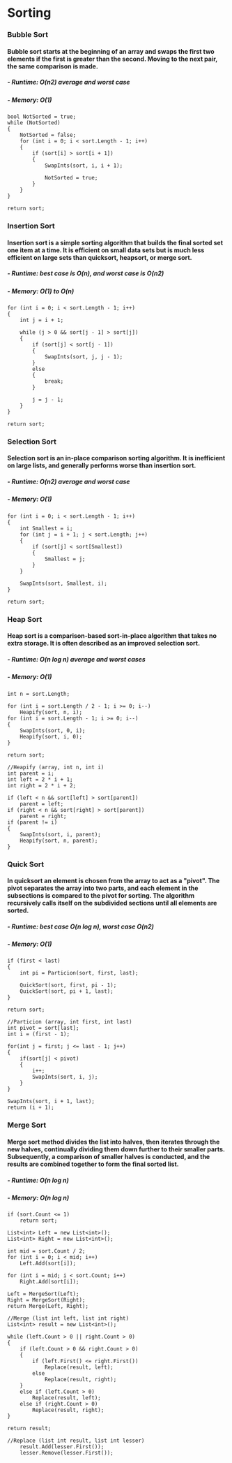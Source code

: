 # **Sorting**

### Bubble Sort
#### Bubble sort starts at the beginning of an array and swaps the first two elements if the first is greater than the second. Moving to the next pair, the same comparison is made.
##### - Runtime: O(n2) average and worst case
##### - Memory: O(1)
```
bool NotSorted = true;
while (NotSorted)
{
    NotSorted = false;
    for (int i = 0; i < sort.Length - 1; i++)
    {
        if (sort[i] > sort[i + 1])
        {
            SwapInts(sort, i, i + 1);

            NotSorted = true;
        }
    }
}

return sort;
```

### Insertion Sort
#### Insertion sort is a simple sorting algorithm that builds the final sorted set one item at a time. It is efficient on small data sets but is much less efficient on large sets than quicksort, heapsort, or merge sort. 

##### - Runtime: best case is O(n), and worst case is O(n2)
##### - Memory: O(1) to O(n)
```
for (int i = 0; i < sort.Length - 1; i++)
{
    int j = i + 1;

    while (j > 0 && sort[j - 1] > sort[j])
    {
        if (sort[j] < sort[j - 1])
        {
            SwapInts(sort, j, j - 1);
        }
        else
        {
            break;
        }

        j = j - 1;
    }
}

return sort;
```

### Selection Sort
#### Selection sort is an in-place comparison sorting algorithm. It is inefficient on large lists, and generally performs worse than insertion sort. 

##### - Runtime: O(n2) average and worst case
##### - Memory: O(1)
```
for (int i = 0; i < sort.Length - 1; i++)
{
    int Smallest = i;
    for (int j = i + 1; j < sort.Length; j++)
    {
        if (sort[j] < sort[Smallest])
        {
            Smallest = j;            
        }
    }

    SwapInts(sort, Smallest, i);
}

return sort;
```

### Heap Sort
#### Heap sort is a comparison-based sort-in-place algorithm that takes no extra storage. It is often described as an improved selection sort.

##### - Runtime: O(n log n) average and worst cases
##### - Memory: O(1)
```
int n = sort.Length;

for (int i = sort.Length / 2 - 1; i >= 0; i--)
    Heapify(sort, n, i);
for (int i = sort.Length - 1; i >= 0; i--)
{
    SwapInts(sort, 0, i);
    Heapify(sort, i, 0);
}

return sort;
```
```
//Heapify (array, int n, int i)
int parent = i;
int left = 2 * i + 1;
int right = 2 * i + 2;

if (left < n && sort[left] > sort[parent])
    parent = left;
if (right < n && sort[right] > sort[parent])
    parent = right;
if (parent != i)
{
    SwapInts(sort, i, parent);
    Heapify(sort, n, parent);
}
```

### Quick Sort
#### In quicksort an element is chosen from the array to act as a "pivot". The pivot separates the array into two parts, and each element in the subsections is compared to the pivot for sorting. The algorithm recursively calls itself on the subdivided sections until all elements are sorted.

##### - Runtime: best case O(n log n), worst case O(n2)
##### - Memory: O(1)
```
if (first < last)
{
    int pi = Particion(sort, first, last);

    QuickSort(sort, first, pi - 1);
    QuickSort(sort, pi + 1, last);
}

return sort;
```
```
//Particion (array, int first, int last)
int pivot = sort[last];
int i = (first - 1);

for(int j = first; j <= last - 1; j++)
{
    if(sort[j] < pivot)
    {
        i++;
        SwapInts(sort, i, j);
    }
}

SwapInts(sort, i + 1, last);
return (i + 1);

```

### Merge Sort
#### Merge sort method divides the list into halves, then iterates through the new halves, continually dividing them down further to their smaller parts. Subsequently, a comparison of smaller halves is conducted, and the results are combined together to form the final sorted list.

##### - Runtime: O(n log n)
##### - Memory: O(n log n)

```
if (sort.Count <= 1)
    return sort;

List<int> Left = new List<int>();
List<int> Right = new List<int>();

int mid = sort.Count / 2;
for (int i = 0; i < mid; i++)
    Left.Add(sort[i]);

for (int i = mid; i < sort.Count; i++)
    Right.Add(sort[i]);

Left = MergeSort(Left);
Right = MergeSort(Right);
return Merge(Left, Right);
```
```
//Merge (list int left, list int right)
List<int> result = new List<int>();

while (left.Count > 0 || right.Count > 0)
{
    if (left.Count > 0 && right.Count > 0)
    {
        if (left.First() <= right.First())
            Replace(result, left);
        else
            Replace(result, right);
    }
    else if (left.Count > 0)
        Replace(result, left);
    else if (right.Count > 0)
        Replace(result, right);
}

return result;
```
```
//Replace (list int result, list int lesser)
    result.Add(lesser.First());
    lesser.Remove(lesser.First());
```